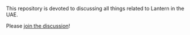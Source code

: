 This repository is devoted to discussing all things related to Lantern in the UAE.

Please [join the discussion](https://github.com/getlantern/lantern-forum-uae/discussions)!
